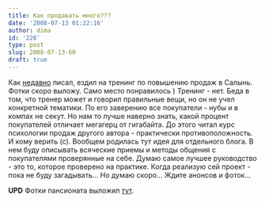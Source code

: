 ```yaml
---
title: Как продавать много???
date: '2008-07-13 01:22:16'
author: dima
id: '226'
type: post
slug: 2008-07-13-60
draft: true
---
```


Как [недавно](/blog/2008-07-08-58 "Недавно") писал, ездил на тренинг по повышению продаж в Салынь. Фотки скоро выложу. Само место понравилось ) Тренинг - нет. Беда в том, что тренер может и говорил правильные вещи, но он не учел конкретной тематики. По его заверению все покупатели - нубы и в компах не секут. Но нам то лучше наверно знать, какой процент покупателей отличает мегагерц от гигабайта. До этого читал курс психологии продаж другого автора - практически противоположность. И кому верить (с). Вообщем родилась тут идея для отдельного блога. В нем буду описывать всяческие приемы и методы общения с покупателями проверянные на себе. Думаю самое лучшее руководство - это то, которое проверено на практике. Когда реализую сей проект - пока не буду загадывать... Но думаю скоро... Ждите анонсов и фоток...  
  
**UPD** Фотки пансионата выложил [тут](/photo/15 "Салынь").
